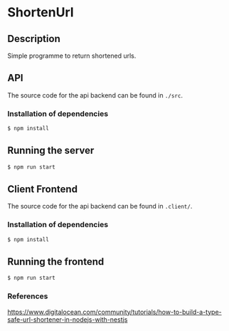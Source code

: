 
# ShortenUrl
## Description

Simple programme to return shortened urls.

## API

The source code for the api backend can be found in `./src`.

### Installation of dependencies
```bash
$ npm install
```

## Running the server

```bash
$ npm run start
```

## Client Frontend

The source code for the api backend can be found in `.client/`.

### Installation of dependencies
```bash
$ npm install
```

## Running the frontend

```bash
$ npm run start
```

### References
<a>https://www.digitalocean.com/community/tutorials/how-to-build-a-type-safe-url-shortener-in-nodejs-with-nestjs<a>